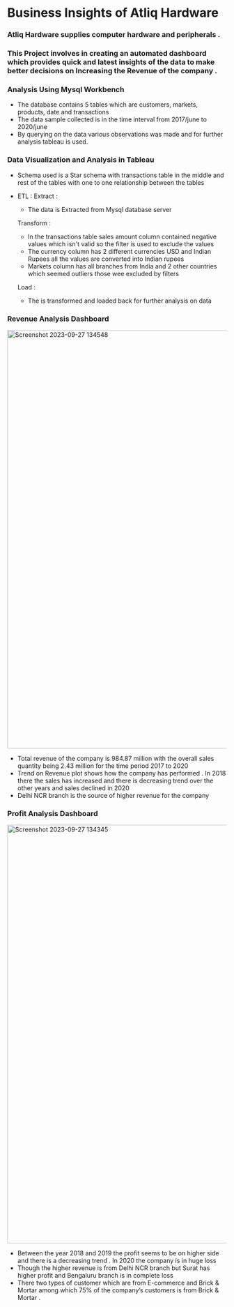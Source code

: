 # Business Insights of Atliq Hardware 

### Atliq Hardware supplies computer hardware and peripherals .

### This Project involves in creating an automated dashboard which provides quick and latest insights of the data to make better decisions on Increasing the Revenue of the company .

### Analysis Using Mysql Workbench

 * The database contains 5 tables which are customers, markets, products, date and transactions
 * The data sample collected is in the time interval from 2017/june to 2020/june
 * By querying on the data various observations was made and for further analysis tableau is used.

### Data Visualization and Analysis in Tableau

 * Schema used is a Star schema with transactions table in the middle and rest of the tables with one to one relationship between the tables

 * ETL :
    Extract :
     * The data is Extracted from Mysql database server
   
    Transform :
     * In the transactions table sales amount column contained negative values which isn't valid so the filter is used to exclude the values
     * The currency column has 2 different currencies USD and Indian Rupees all the values are converted into Indian rupees
     * Markets column has all branches from India and 2 other countries which seemed outliers those wee excluded by filters 

    Load : 
     * The is transformed and loaded back for further analysis on data
       
###  Revenue Analysis Dashboard

<img width="960" alt="Screenshot 2023-09-27 134548" src="https://github.com/sowmyah22/Sales_Insights_Project/assets/28885876/2b6adf33-1678-401d-9505-a1ae1351a32e">

  * Total revenue of the company is 984.87 million with the overall sales quantity being 2.43 million for the time period 2017 to 2020
  * Trend on Revenue plot shows how the company has performed . In 2018 there the sales has increased and there is decreasing trend over the other years and sales 
    declined in 2020 
  * Delhi NCR branch is the source of higher revenue for the company

### Profit Analysis Dashboard

<img width="960" alt="Screenshot 2023-09-27 134345" src="https://github.com/sowmyah22/Sales_Insights_Project/assets/28885876/6a200ba5-dec6-4a1b-a3ee-f80fb86e4f58">

   * Between the  year 2018 and 2019 the profit seems to be on higher side and there is a decreasing trend . In 2020 the company is in huge loss
   * Though the higher revenue is from Delhi NCR branch but Surat has higher profit and Bengaluru branch is in complete loss  
   * There two types of customer which are from E-commerce and Brick & Mortar among which  75% of the company’s customers is from Brick & Mortar .


       
